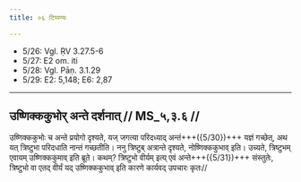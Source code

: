 ```yaml
---
title: ०६ टिप्पण्यः

---
```

- 5/26: Vgl. ṚV 3.27.5-6
- 5/27: E2 om. iti
- 5/28: Vgl. Pāṇ. 3.1.29
- 5/29: E2: 5,148; E6: 2,87

____________________________________________


## उष्णिक्ककुभोर् अन्ते दर्शनात् // MS_५,३.६ //

उष्णिक्ककुभोः च अन्ते प्रयोगो दृश्यते, यज् जगत्या परिदध्याद् अन्तं+++({5/30})+++ यज्ञं गच्छेत्, अथ यत् त्रिष्टुभा परिदधाति नान्तं गच्छतीति। ननु त्रिष्टुब् अत्रान्ते दृश्यते, नोष्णिक्ककुभाव् इति। उच्यते, त्रिष्टुभम् एवायम् उष्णिक्ककुमाव् इति ब्रूते। कथम्? त्रिष्टुभो वीर्यम् इत्य् एवं अन्ते+++({5/31})+++ संस्तुतेः, त्रिष्टुभो वा एतद् वीर्यं यद् उष्णिक्ककुभाव् इति कारणे कार्यवद् उपचारः कृतः//
